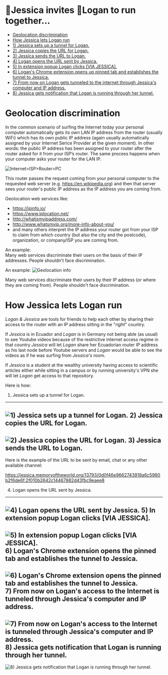 :runner:Jessica invites :runner:Logan to run together...
========================================================


  * [Geolocation discrimination](#geolocation-discrimination)
  * [How Jessica lets Logan run](#how-jessica-lets-logan-run)
   * [1) Jessica sets up a tunnel for Logan.](#1-jessica-sets-up-a-tunnel-for-logan)
   * [2) Jessica copies the URL for Logan.](#2-jessica-copies-the-url-for-logan)
   * [3) Jessica sends the URL to Logan.](#3-jessica-sends-the-url-to-logan)
   * [4) Logan opens the URL sent by Jessica.](#4-logan-opens-the-url-sent-by-jessica)
   * [5) In extension popup Logan clicks [VIA JESSICA].](#5-in-extension-popup-logan-clicks-via-jessica)
   * [6) Logan's Chrome extension opens up pinned tab and establishes the tunnel to Jessica.](#6-logans-chrome-extension-opens-up-pinned-tab-and-establishes-the-tunnel-to-jessica)
   * [7) From now on Logan gets tunneled to the internet through Jessica's computer and IP address.](#7-from-now-on-logan-gets-tunneled-to-the-internet-through-jessicas-computer-and-ip-address)
   * [8) Jessica gets notification that Logan is running through her tunnel.](#8-jessica-gets-notification-that-logan-is-running-through-her-tunnel)

Geolocation discrimination
==========================

In the common scenario of surfing the Internet today your personal computer automatically gets its own LAN IP address from the router (usually WiFi) which has its own public IP address (again usually automatically assigned by your Internet Serice Provider at the given moment). In other words: the public IP address has been assigned to your router after the router asked for it from your ISP’s router. The same process happens when your computer asks your router for the LAN IP.

![Internet>ISP>Router>PC](http://i.imgur.com/7VygiVE.png "Internet>ISP>Router>PC")

This router passes the request coming from your personal computer to the requested web server (e.g. https://en.wikipedia.org) and then that server sees your router's public IP address as the IP address you are coming from.

Geolocation web services like:
 - https://ipinfo.io/
 - https://www.iplocation.net/
 - http://whatismyipaddress.com/
 - http://www.whatsmyip.org/more-info-about-you/ 
 - and many others
interpret the IP address your router got from your ISP to claim from which country (but also the city and the postcode), organization, or company/ISP you are coming from.

An example:  
Many web services discriminate their users on the basis of their IP addresses. People shouldn't face discrimination.

An example:
![Geolocation info](http://i.imgur.com/cCuIEeB.png "Geolocation info")

Many web services discriminate their users by their IP address (or where they are coming from). People shouldn't face discrimination.

How Jessica lets Logan run
========================

*Logan & Jessica* are tools for friends to help each other by sharing their access to the router with an IP address sitting in the "*right*" country.

If *Jessica* is in Ecuador and *Logan* is in Germany  not being able (as usual) to see Youtube videos because of the restrictive internet access regime in that country *Jessica* will let *Logan* share her Ecuadorian router IP address as his last node before Youtube servers and *Logan* would be able to see the videos as if he was surfing from *Jessica's* room.

If *Jessica* is a student at the wealthy university having access to scientific articles either while sitting in a campus or by running university's VPN she will let *Logan* get access to that repository.

Here is how:

1) Jessica sets up a tunnel for Logan.
--------------------------------------
![1) Jessica sets up a tunnel for Logan.](http://i.imgur.com/jEtCT1a.png "1) Jessica sets up a tunnel for Logan.")
2) Jessica copies the URL for Logan.
------------------------------------
![2) Jessica copies the URL for Logan.](http://i.imgur.com/c8dsvb8.png "2) Jessica copies the URL for Logan.")
3) Jessica sends the URL to Logan.
----------------------------------
Here is the example of the URL to be sent by email, chat or any other available channel:

https://jessica.memoryoftheworld.org/13793/0d0f46e9662743918a6c5980b2f6de6f:2f010b2642c14467882d43fbc9eaee8

4) Logan opens the URL sent by Jessica.
---------------------------------------
![4) Logan opens the URL sent by Jessica.](http://i.imgur.com/rFCTAeK.png "4) Logan opens the URL sent by Jessica.")
5) In extension popup Logan clicks [VIA JESSICA].
-------------------------------------------------
![5) In extension popup Logan clicks [VIA JESSICA].](http://i.imgur.com/IlZwMBX.png "5) In extension popup Logan clicks [VIA JESSICA].")
6) Logan's Chrome extension opens the pinned tab and establishes the tunnel to Jessica.
--------------------------------------------------------------------------------------
![6) Logan's Chrome extension opens the pinned tab and establishes the tunnel to Jessica.](http://i.imgur.com/oUf6nr6.png "6) Logan's Chrome extension opens the pinned tab and establishes the tunnel to Jessica.")
7) From now on Logan's access to the Internet is tunneled through Jessica's computer and IP address.
---------------------------------------------------------------------------------------------
![7) From now on Logan's access to the Internet is tunneled through Jessica's computer and IP address.](http://i.imgur.com/1Anikzb.png "7) From now on Logan's access to the Internet is tunneled through Jessica's computer and IP address.")
8) Jessica gets notification that Logan is running through her tunnel.
----------------------------------------------------------------------
![8) Jessica gets notification that Logan is running through her tunnel.](http://i.imgur.com/nvzSrVh.png "8) Jessica gets notification that Logan is running through her tunnel.")
